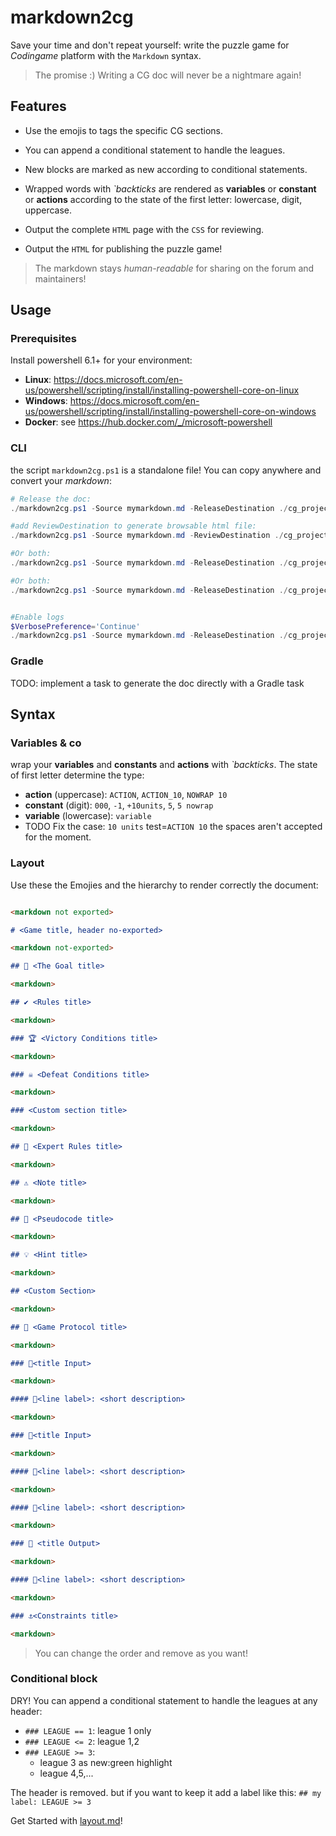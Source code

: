 # markdown2cg

Save your time and don't repeat yourself: write the puzzle game for *Codingame* platform with the `Markdown` syntax.

> The promise :) Writing a CG doc will never be a nightmare again!

## Features

* Use the emojis to tags the specific CG sections.
* You can append a conditional statement to handle the leagues. 
* New blocks are marked as new according to conditional statements.
* Wrapped words with *`backticks* are rendered as **variables** or **constant** or **actions** according to the state of the first letter: lowercase, digit, uppercase.

* Output the complete `HTML` page with the `CSS` for reviewing.
* Output the `HTML` for publishing the puzzle game!

> The markdown stays *human-readable* for sharing on the forum and maintainers!

## Usage

### Prerequisites

Install powershell 6.1+ for your environment:
* **Linux**: https://docs.microsoft.com/en-us/powershell/scripting/install/installing-powershell-core-on-linux
* **Windows**: https://docs.microsoft.com/en-us/powershell/scripting/install/installing-powershell-core-on-windows
* **Docker**: see https://hub.docker.com/_/microsoft-powershell

### CLI

the script `markdown2cg.ps1` is a standalone file! You can copy anywhere and convert your *markdown*:

```powershell
# Release the doc:
./markdown2cg.ps1 -Source mymarkdown.md -ReleaseDestination ./cg_project/config/

#add ReviewDestination to generate browsable html file:
./markdown2cg.ps1 -Source mymarkdown.md -ReviewDestination ./cg_project/doc/

#Or both:
./markdown2cg.ps1 -Source mymarkdown.md -ReleaseDestination ./cg_project/config/ -ReviewDestination ./cg_project/doc/

#Or both:
./markdown2cg.ps1 -Source mymarkdown.md -ReleaseDestination ./cg_project/config/ -ReviewDestination ./cg_project/doc/ -


#Enable logs
$VerbosePreference='Continue'
./markdown2cg.ps1 -Source mymarkdown.md -ReleaseDestination ./cg_project/config/ -ReviewDestination ./cg_project/doc/

```

### Gradle

TODO: implement a task to generate the doc directly with a Gradle task

## Syntax

### Variables & co 

wrap your **variables** and **constants** and **actions**  with *`backticks*. The state of first letter determine the type: 
* **action** (uppercase): `ACTION`,  `ACTION_10`, `NOWRAP 10` 
* **constant** (digit): `000`, `-1`, `+10units`, `5`,  `5 nowrap` 
* **variable** (lowercase): `variable`
* TODO Fix the case: `10 units` test=`ACTION 10`  the spaces aren't  accepted for the moment. 

### Layout

Use these the Emojies and the hierarchy to render correctly the document:

```markdown 

<markdown not exported>

# <Game title, header no-exported>

<markdown not-exported>

## 🎯 <The Goal title>

<markdown>

## ✔️ <Rules title>

<markdown>

### 🏆 <Victory Conditions title>

<markdown>

### ☠️ <Defeat Conditions title>

<markdown>

### <Custom section title>

<markdown>

## 🐯 <Expert Rules title>

<markdown>

## ⚠️ <Note title>

<markdown>

## 📝 <Pseudocode title>

<markdown>

## 💡 <Hint title>

<markdown>

## <Custom Section>

<markdown>

## 🧾 <Game Protocol title>

<markdown>

### 👀<title Input>

<markdown>

#### 📑<line label>: <short description>

<markdown>

### 👀<title Input>

<markdown>

#### 📑<line label>: <short description>

<markdown>

#### 📑<line label>: <short description>

<markdown>

### 💬 <title Output>

<markdown>

#### 📑<line label>: <short description>

<markdown>

### ⚓<Constraints title>

<markdown>

```

> You can change the order and remove as you want!

### Conditional block

DRY! You can append a conditional statement to handle the leagues at any header:

* `### LEAGUE == 1`: league 1 only
* `### LEAGUE <= 2`: league 1,2
* `### LEAGUE >= 3`:
  * league 3 as new:green highlight
  * league 4,5,...

The header is removed. but if you want to keep it add a label like this: `## my label: LEAGUE >= 3`

Get Started with [layout.md](./sample/layout.md)!